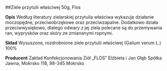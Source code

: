 ##Ziele przytulii właściwej 50g, Flos

**Opis** Według literatury zielarskiej przytulia właściwa wykazuje działanie moczopędne, przeciwobrzękowe oraz przeciwzapalne. Dodatkowo działa przeciwwysiękowo, dlatego odwary z jej ziela polecane są do przemywania ran, wyprysków oraz skóry ze zmiananymi ropnymi.    

**Skład** Wysuszone, rozdrobnione ziele przytulii właściwej (Galium verum L.) 100%

**Producent** Zakład Konfekcjonowania Ziół „FLOS” Elżbieta i Jan Głąb Spółka Jawna, Mokrsko 118, 98-345 Mokrsko